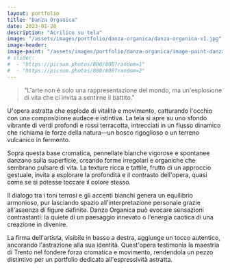 ```yaml
---
layout: portfolio
title: "Danza Organica"
date: 2023-01-28
description: "Acrilico su tela"
image: "/assets/images/portfolio/danza-organica/danza-organica-v1.jpg"
image-header:
image-paint: "/assets/images/portfolio/danza-organica/image-paint-danza-organica-v1.jpg"
# slider:
#  - "https://picsum.photos/800/800?random=1"
#  - "https://picsum.photos/800/800?random=2"
---
```


> "L'arte non è solo una rappresentazione del mondo, ma un'esplosione di vita che ci invita a sentirne il battito."

U'opera astratta che esplode di vitalità e movimento, catturando l'occhio con una composizione audace e istintiva. La tela si apre su uno sfondo vibrante di verdi profondi e rossi terracotta, intrecciati in un flusso dinamico che richiama le forze della natura—un bosco rigoglioso o un terreno vulcanico in fermento. 

Sopra questa base cromatica, pennellate bianche vigorose e spontanee danzano sulla superficie, creando forme irregolari e organiche che sembrano pulsare di vita. La texture ricca e tattile, frutto di un approccio gestuale, invita a esplorare la profondità e il contrasto dell'opera, quasi come se si potesse toccare il colore stesso.

Il dialogo tra i toni terrosi e gli accenti bianchi genera un equilibrio armonioso, pur lasciando spazio all'interpretazione personale grazie all'assenza di figure definite. Danza Organica può evocare sensazioni contrastanti: la quiete di un paesaggio innevato o l'energia caotica di una creazione in divenire. 

La firma dell'artista, visibile in basso a destra, aggiunge un tocco autentico, ancorando l'astrazione alla sua identità. Quest'opera testimonia la maestria di Trento nel fondere forza cromatica e movimento, rendendola un pezzo distintivo per un portfolio dedicato all'espressività astratta.

